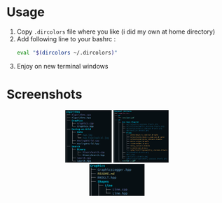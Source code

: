 # Usage
1. Copy ```.dircolors``` file where you like (i did my own at home directory)
2. Add following line to your bashrc :
   ```bash
   eval "$(dircolors ~/.dircolors)"
   ```
3. Enjoy on new terminal windows

# Screenshots
<div align="center">
  <img src="https://github.com/RamtinKosari/dircolors/blob/main/Assets/1.png" width="21%"/>
   <img src="https://github.com/RamtinKosari/dircolors/blob/main/Assets/3.png" width="25%"/>
</div>
<div align="center">
   <img src="https://github.com/RamtinKosari/dircolors/blob/main/Assets/2.png" width="25%"/>
</div>
